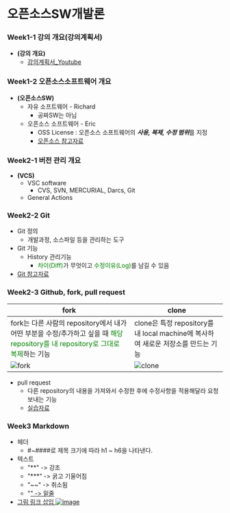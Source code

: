 # 오픈소스SW개발론


### Week1-1 강의 개요(강의계획서)

* **(강의 개요)**
   * [강의계획서_Youtube](https://sel.jnu.ac.kr/mod/vod/viewer.php?id=837532)
### Week1-2 오픈소스소프트웨어 개요
* **(오픈소스SW)**
  * 자유 소프트웨어 - Richard
    * 공짜SW는 아님
  * 오픈소스 소프트웨어 - Eric
    * OSS License : 오픈소스 소프트웨어의 ***사용, 복제, 수정 범위***를 지정
    * [오픈소스 참고자료](https://drive.google.com/file/d/1IRvsG418jiyQqhjOXMc-maEaL17ypBuw/view)
### Week2-1 버전 관리 개요
* **(VCS)**
  * VSC software
    * CVS, SVN, MERCURIAL, Darcs, Git
  * General Actions
### Week2-2 Git
* Git 정의
  * 개발과정, 소스파일 등을 관리하는 도구
* Git 기능
  * History 관리기능
    * <span style = "color : green">차이(Diff)</span>가 무엇이고 <span style = "color : green">수정이유(Log)</span>를 남길 수 있음
* [Git 참고자료](https://drive.google.com/file/d/1zfWu61frN3ZAjJc0luKZIYbAphJze8it/view)
  

### Week2-3 Github, fork, pull request

| fork | clone |
| ---- | ----- |
| fork는 다른 사람의 repository에서 내가 어떤 부분을 수정/추가하고 싶을 때 <span style = "color : green">해당 repository를 내 repository로 그대로 복제</span>하는 기능| clone은 특정 repository를 내 local machine에 복사하여 새로운 저장소를 만드는 기능|
|![fork](https://velog.velcdn.com/post-images%2Fimacoolgirlyo%2Fcbe5ca40-5f44-11e9-88b2-25d00148b532%2Fgitfork.png)|![clone](https://velog.velcdn.com/post-images%2Fimacoolgirlyo%2F27a59a10-5fe3-11e9-940f-3552f642a6fa%2Fgitpushfetch-1.png)

* pull request 
  * 다른 repository의 내용을 가져와서 수정한 후에 수정사항을 적용해달라 요청보내는 기능
  * [실습자료](https://wayhome25.github.io/git/2017/07/08/git-first-pull-request-story/)
### Week3 Markdown
* 헤더
  * #~####로 제목 크기에 따라 h1 ~ h6을 나타낸다.
* 텍스트
  * "**" -> 강조
  * "***" -> 굵고 기울어짐
  * "~~" -> 취소됨
  * "<u>" -> 밑줄
* 그림 링크 삽입
  ![image](https://cdn.kormedi.com/wp-content/uploads/2021/01/eab3a0ec9691ec9db4.jpg)
